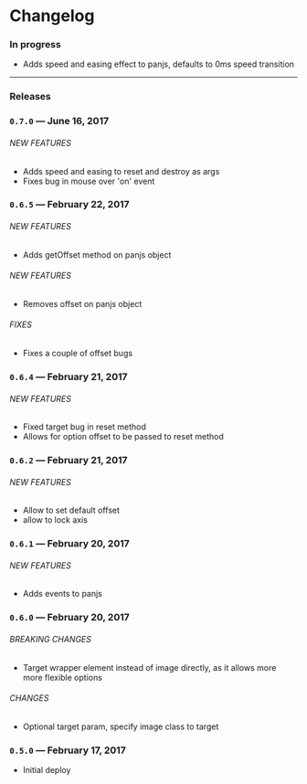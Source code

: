 # Changelog

### In progress

- Adds speed and easing effect to panjs, defaults to 0ms speed transition

---

### Releases

### `0.7.0` — June 16, 2017

###### NEW FEATURES
- Adds speed and easing to reset and destroy as args
- Fixes bug in mouse over 'on' event


### `0.6.5` — February 22, 2017

###### NEW FEATURES
- Adds getOffset method on panjs object

###### NEW FEATURES
- Removes offset on panjs object

###### FIXES
- Fixes a couple of offset bugs

### `0.6.4` — February 21, 2017

###### NEW FEATURES

- Fixed target bug in reset method
- Allows for option offset to be passed to reset method

### `0.6.2` — February 21, 2017

###### NEW FEATURES

- Allow to set default offset
- allow to lock axis

### `0.6.1` — February 20, 2017

###### NEW FEATURES

- Adds events to panjs

### `0.6.0` — February 20, 2017

###### BREAKING CHANGES

- Target wrapper element instead of image directly, as it allows more more flexible options

###### CHANGES

- Optional target param, specify image class to target

### `0.5.0` — February 17, 2017

- Initial deploy
